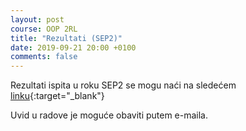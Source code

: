 ```yaml
---
layout: post
course: OOP 2RL
title: "Rezultati (SEP2)"
date: 2019-09-21 20:00 +0100
comments: false
---
```


Rezultati ispita u roku SEP2 se mogu naći na sledećem 
[linku](https://matfoop.github.io/OOP/pismeni-ispiti/info#септембар2---резултати-практичног-дела-испита){:target="_blank"}

Uvid u radove je moguće obaviti putem e-maila.